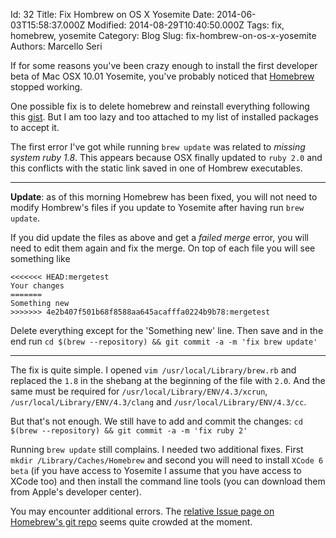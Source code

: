 Id: 32
Title: Fix Hombrew on OS X Yosemite
Date: 2014-06-03T15:58:37.000Z
Modified: 2014-08-29T10:40:50.000Z
Tags: fix, homebrew, yosemite
Category: Blog
Slug: fix-hombrew-on-os-x-yosemite
Authors: Marcello Seri

If for some reasons you've been crazy enough to install the first developer beta of Mac OSX 10.01 Yosemite, you've probably noticed that [Homebrew](http://brew.sh/) stopped working.

One possible fix is to delete homebrew and reinstall everything following this [gist](https://gist.github.com/jpincheira/bd3698fee46735fac252). But I am too lazy and too attached to my list of installed packages to accept it.

The first error I've got while running `brew update` was related to _missing system ruby 1.8_. This appears because OSX finally updated to `ruby 2.0` and this conflicts with the static link saved in one of Hombrew executables.

------

**Update**: as of this morning Homebrew has been fixed, you will not need to modify Hombrew's files if you update to Yosemite after having run `brew update`.

If you did update the files as above and get a _failed merge_ error, you will need to edit them again and fix the merge. On top of each file you will see something like

    <<<<<<< HEAD:mergetest
    Your changes
    =======
    Something new
    >>>>>>> 4e2b407f501b68f8588aa645acafffa0224b9b78:mergetest

Delete everything except for the 'Something new' line. Then save and in the end run `cd $(brew --repository) && git commit -a -m 'fix brew update'`

------

The fix is quite simple. I opened `vim /usr/local/Library/brew.rb` and replaced the `1.8` in the shebang at the beginning of the file with `2.0`.
And the same must be required for `/usr/local/Library/ENV/4.3/xcrun`, `/usr/local/Library/ENV/4.3/clang` and `/usr/local/Library/ENV/4.3/cc`.

But that's not enough. We still have to add and commit the changes: `cd $(brew --repository) && git commit -a -m 'fix ruby 2'`

Running `brew update` still complains. I needed two additional fixes. First `mkdir /Library/Caches/Homebrew` and second you will need to install `XCode 6 beta` (if you have access to Yosemite I assume that you have access to XCode too) and then install the command line tools (you can download them from Apple's developer center).

You may encounter additional errors. The [relative Issue page on Homebrew's git repo](https://github.com/Homebrew/homebrew/issues/29795) seems quite crowded at the moment.

